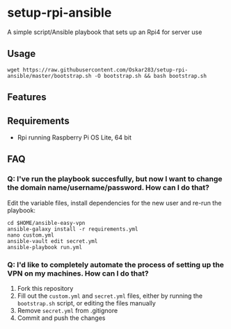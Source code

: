 # setup-rpi-ansible

A simple script/Ansible playbook that sets up an Rpi4 for server use

## Usage

```
wget https://raw.githubusercontent.com/Oskar283/setup-rpi-ansible/master/bootstrap.sh -O bootstrap.sh && bash bootstrap.sh
```

## Features

## Requirements
* Rpi running Raspberry Pi OS Lite, 64 bit

## FAQ
### Q: I've run the playbook succesfully, but now I want to change the domain name/username/password. How can I do that?

Edit the variable files, install dependencies for the new user and re-run the playbook:

```
cd $HOME/ansible-easy-vpn
ansible-galaxy install -r requirements.yml
nano custom.yml
ansible-vault edit secret.yml
ansible-playbook run.yml
```


### Q: I'd like to completely automate the process of setting up the VPN on my machines. How can I do that?
1. Fork this repository
2. Fill out the `custom.yml` and `secret.yml` files, either by running the `bootstrap.sh` script, or editing the files manually
3. Remove `secret.yml` from .gitignore
4. Commit and push the changes
